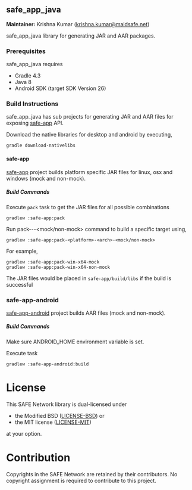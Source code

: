 ## safe_app_java

**Maintainer:** Krishna Kumar (krishna.kumar@maidsafe.net)

safe_app_java library for generating JAR and AAR packages.

### Prerequisites

safe_app_java requires

 -  Gradle 4.3
 -  Java 8
 -  Android SDK (target SDK Version 26)

### Build Instructions

safe_app_java has sub projects for generating JAR and AAR files for exposing [safe-app](https://github.com/maidsafe/safe_client_libs/tree/master/safe_app) API.

Download the native libraries for desktop and android by executing,
```
gradle download-nativelibs
```

#### safe-app

[safe-app](safe-app) project builds platform specific JAR files for linux, osx and windows (mock and non-mock).

#####  Build Commands

Execute `pack` task to get the JAR files for all possible combinations
```
gradlew :safe-app:pack
```
Run pack-<platform>-<arch>-<mock/non-mock> command to build a specific target using,
```
gradlew :safe-app:pack-<platform>-<arch>-<mock/non-mock>
```
For example,
```
gradlew :safe-app:pack-win-x64-mock
gradlew :safe-app:pack-win-x64-non-mock
```

The JAR files would be placed in `safe-app/build/libs` if the build is successful

### safe-app-android

[safe-app-android](safe-app-android) project builds AAR files (mock and non-mock).

#####  Build Commands

Make sure ANDROID_HOME environment variable is set.

Execute task
```
gradlew :safe-app-android:build
```


# License

This SAFE Network library is dual-licensed under

* the Modified BSD ([LICENSE-BSD](https://opensource.org/licenses/BSD-3-Clause)) or
* the MIT license ([LICENSE-MIT](http://opensource.org/licenses/MIT))

at your option.

# Contribution

Copyrights in the SAFE Network are retained by their contributors. No copyright assignment is required to contribute to this project.
